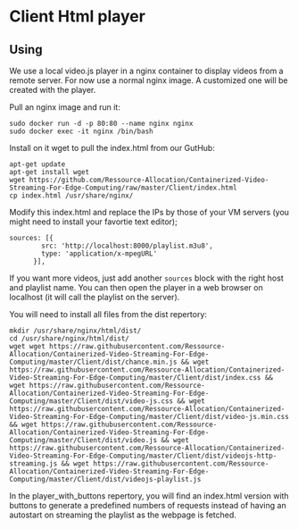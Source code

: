 
# Client Html player

## Using


We use a local video.js player in a nginx container to display videos from a remote server.
For now use a normal nginx image. A customized one will be created with the player.

Pull an nginx image and run it:
```
sudo docker run -d -p 80:80 --name nginx nginx
sudo docker exec -it nginx /bin/bash
```
Install on it wget to pull the index.html from our GutHub:
```
apt-get update
apt-get install wget
wget https://github.com/Ressource-Allocation/Containerized-Video-Streaming-For-Edge-Computing/raw/master/Client/index.html
cp index.html /usr/share/nginx/
```
Modify this index.html and replace the IPs by those of your VM servers (you might need to install your favortie text editor);
```
sources: [{
        src: 'http://localhost:8000/playlist.m3u8',
        type: 'application/x-mpegURL'
      }],
```

If you want more videos, just add another ```sources``` block with the right host and playlist name.
You can then open the player in a web browser on localhost (it will call the playlist on the server).

You will need to install all files from the dist repertory:

```
mkdir /usr/share/nginx/html/dist/
cd /usr/share/nginx/html/dist/
wget wget https://raw.githubusercontent.com/Ressource-Allocation/Containerized-Video-Streaming-For-Edge-Computing/master/Client/dist/chance.min.js && wget https://raw.githubusercontent.com/Ressource-Allocation/Containerized-Video-Streaming-For-Edge-Computing/master/Client/dist/index.css && wget https://raw.githubusercontent.com/Ressource-Allocation/Containerized-Video-Streaming-For-Edge-Computing/master/Client/dist/video-js.css && wget https://raw.githubusercontent.com/Ressource-Allocation/Containerized-Video-Streaming-For-Edge-Computing/master/Client/dist/video-js.min.css && wget https://raw.githubusercontent.com/Ressource-Allocation/Containerized-Video-Streaming-For-Edge-Computing/master/Client/dist/video.js && wget https://raw.githubusercontent.com/Ressource-Allocation/Containerized-Video-Streaming-For-Edge-Computing/master/Client/dist/videojs-http-streaming.js && wget https://raw.githubusercontent.com/Ressource-Allocation/Containerized-Video-Streaming-For-Edge-Computing/master/Client/dist/videojs-playlist.js
```

In the player_with_buttons repertory, you will find an index.html version with buttons to generate a predefined numbers of requests instead of having an autostart on streaming the playlist as the webpage is fetched.
